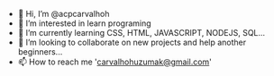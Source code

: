 
  

- 👋 Hi, I’m @acpcarvalhoh
- 👀 I’m interested in learn programing
- 🌱 I’m currently learning CSS, HTML, JAVASCRIPT, NODEJS, SQL...
- 💞️ I’m looking to collaborate on new projects and help another beginners...
- 📫 How to reach me 'carvalhohuzumak@gmail.com'

<!---
acpcarvalhoh/acpcarvalhoh is a ✨ special ✨ repository because its `README.md` (this file) appears on your GitHub profile.
You can click the Preview link to take a look at your changes.
--->
